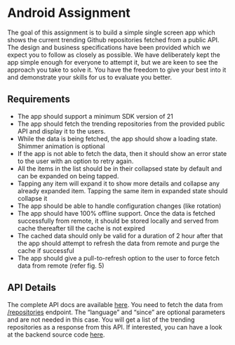 # Android Assignment
The goal of this assignment is to build a simple single screen app which shows the current trending Github repositories fetched from a public API. The design and business specifications have been provided which we expect you to follow as closely as possible.
We have deliberately kept the app simple enough for everyone to attempt it, but we are keen to see the approach you take to solve it. You have the freedom to give your best into it and demonstrate your skills for us to evaluate you better.

## Requirements
- The app should support a minimum SDK version of 21
- The app should fetch the trending repositories from the provided public API and display it to
the users.
- While the data is being fetched, the app should show a loading state. Shimmer
animation is optional
- If the app is not able to fetch the data, then it should show an error state to the user with an
option to retry again.
- All the items in the list should be in their collapsed state by default and can be expanded on
being tapped.
- Tapping any item will expand it to show more details and collapse any already expanded item.
Tapping the same item in expanded state should collapse it
- The app should be able to handle configuration changes (like rotation)
- The app should have 100% offline support. Once the data is fetched successfully from remote,
it should be stored locally and served from cache thereafter till the cache is not expired
- The cached data should only be valid for a duration of 2 hour after that the app should attempt
to refresh the data from remote and purge the cache if successful
- The app should give a pull-to-refresh option to the user to force fetch data from remote (refer
fig. 5)

## API Details
The complete API docs are available [here](https://githubtrendingapi.docs.apiary.io/). 
You need to fetch the data from [/repositories](https://githubtrendingapi.docs.apiary.io/%23reference/0/repositories/list-trending-repositories) endpoint. The “language” and “since” are optional parameters and are not needed in this case.
You will get a list of the trending repositories as a response from this API. If interested, you can have a look at the backend source code [here](https://github.com/huchenme/github-trending-api).

